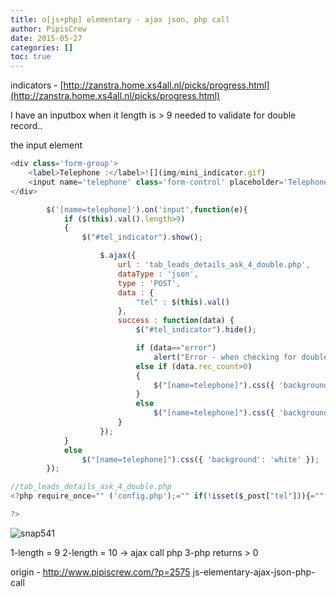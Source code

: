 ```yaml
---
title: o[js+php] elementary - ajax json, php call
author: PipisCrew
date: 2015-05-27
categories: []
toc: true
---
```


indicators - [http://zanstra.home.xs4all.nl/picks/progress.html](http://zanstra.home.xs4all.nl/picks/progress.html)

I have an inputbox when it length is > 9 needed to validate for double record.. 

the input element
```js
<div class='form-group'>
	<label>Telephone :</label>![](img/mini_indicator.gif)
	<input name='telephone' class='form-control' placeholder='Telephone'>
</div>
```

```js
		$('[name=telephone]').on('input',function(e){
			if ($(this).val().length>9)
			{
			 	$("#tel_indicator").show();

					$.ajax({
						url : 'tab_leads_details_ask_4_double.php',
						dataType : 'json',
						type : 'POST',
						data : {
							"tel" : $(this).val()
						},
			            success : function(data) {
			            	$("#tel_indicator").hide();

			            	if (data=="error")
			            		alert("Error - when checking for double records via telephone");
			            	else if (data.rec_count>0)
			            	{
								$("[name=telephone]").css({ 'background': 'rgba(255, 0, 0, 0.3)' });
							}
							else 
								$("[name=telephone]").css({ 'background': 'white' });
						}
					});
			}
			else 
				$("[name=telephone]").css({ 'background': 'white' });
		});
```

```js
//tab_leads_details_ask_4_double.php
<?php require_once="" ('config.php');="" if(!isset($_post["tel"])){="" echo="" json_encode("error");="" return;="" }="" $db="connect();" $r="getScalar($db," select"="" count(client_id)="" from="" clients="" where="" telephone="?" ,array($_post["tel"]));"="" echo="" json_encode(array("rec_count"=""?>$r));

?>
```

![](https://www.pipiscrew.com/wp-content/uploads/2015/03/snap5411.png "snap541")

1-length = 9
2-length = 10 -> ajax call php
3-php returns > 0

origin - http://www.pipiscrew.com/?p=2575 js-elementary-ajax-json-php-call